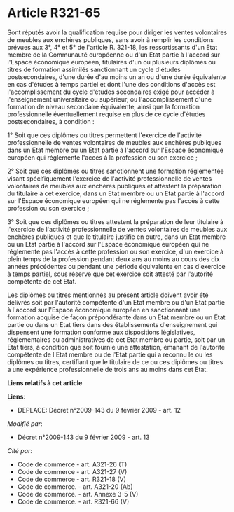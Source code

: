 # Article R321-65

Sont réputés avoir la qualification requise pour diriger les ventes volontaires de meubles aux enchères publiques, sans avoir
à remplir les conditions prévues aux 3°, 4° et 5° de l'article R. 321-18, les ressortissants d'un Etat membre de la
Communauté européenne ou d'un Etat partie à l'accord sur l'Espace économique européen, titulaires d'un ou plusieurs diplômes
ou titres de formation assimilés sanctionnant un cycle d'études postsecondaires, d'une durée d'au moins un an ou d'une durée
équivalente en cas d'études à temps partiel et dont l'une des conditions d'accès est l'accomplissement du cycle d'études
secondaires exigé pour accéder à l'enseignement universitaire ou supérieur, ou l'accomplissement d'une formation de niveau
secondaire équivalente, ainsi que la formation professionnelle éventuellement requise en plus de ce cycle d'études
postsecondaires, à condition : 

1° Soit que ces diplômes ou titres permettent l'exercice de l'activité professionnelle de ventes volontaires de meubles aux
enchères publiques dans un Etat membre ou un Etat partie à l'accord sur l'Espace économique européen qui réglemente l'accès à
la profession ou son exercice ; 

2° Soit que ces diplômes ou titres sanctionnent une formation réglementée visant spécifiquement l'exercice de l'activité
professionnelle de ventes volontaires de meubles aux enchères publiques et attestent la préparation du titulaire à cet
exercice, dans un Etat membre ou un Etat partie à l'accord sur l'Espace économique européen qui ne réglemente pas l'accès à
cette profession ou son exercice ; 

3° Soit que ces diplômes ou titres attestent la préparation de leur titulaire à l'exercice de l'activité professionnelle de
ventes volontaires de meubles aux enchères publiques et que le titulaire justifie en outre, dans un Etat membre ou un Etat
partie à l'accord sur l'Espace économique européen qui ne réglemente pas l'accès à cette profession ou son exercice, d'un
exercice à plein temps de la profession pendant deux ans au moins au cours des dix années précédentes ou pendant une période
équivalente en cas d'exercice à temps partiel, sous réserve que cet exercice soit attesté par l'autorité compétente de cet
Etat. 

Les diplômes ou titres mentionnés au présent article doivent avoir été délivrés soit par l'autorité compétente d'un Etat
membre ou d'un Etat partie à l'accord sur l'Espace économique européen en sanctionnant une formation acquise de façon
prépondérante dans un Etat membre ou un Etat partie ou dans un Etat tiers dans des établissements d'enseignement qui
dispensent une formation conforme aux dispositions législatives, réglementaires ou administratives de cet Etat membre ou
partie, soit par un Etat tiers, à condition que soit fournie une attestation, émanant de l'autorité compétente de l'Etat
membre ou de l'Etat partie qui a reconnu le ou les diplômes ou titres, certifiant que le titulaire de ce ou ces diplômes ou
titres a une expérience professionnelle de trois ans au moins dans cet Etat.

**Liens relatifs à cet article**

**Liens**:

  - DEPLACE: Décret n°2009-143 du 9 février 2009 - art. 12

_Modifié par_:

  - Décret n°2009-143 du 9 février 2009 - art. 13

_Cité par_:

  - Code de commerce - art. A321-26 (T)
  - Code de commerce - art. A321-27 (V)
  - Code de commerce - art. R321-18 (V)
  - Code de commerce. - art. A321-20 (Ab)
  - Code de commerce. - art. Annexe 3-5 (V)
  - Code de commerce. - art. R321-66 (V)
